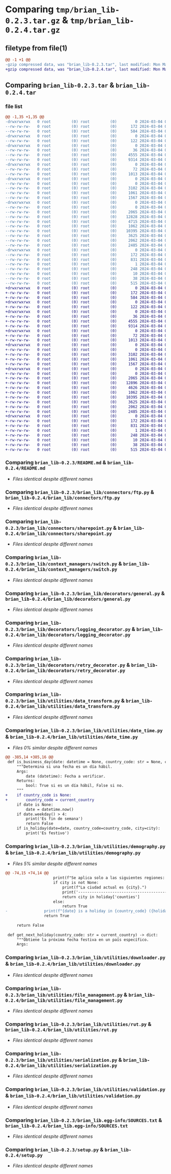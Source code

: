 # Comparing `tmp/brian_lib-0.2.3.tar.gz` & `tmp/brian_lib-0.2.4.tar.gz`

## filetype from file(1)

```diff
@@ -1 +1 @@
-gzip compressed data, was "brian_lib-0.2.3.tar", last modified: Mon Mar  4 02:52:01 2024, max compression
+gzip compressed data, was "brian_lib-0.2.4.tar", last modified: Mon Mar  4 02:56:53 2024, max compression
```

## Comparing `brian_lib-0.2.3.tar` & `brian_lib-0.2.4.tar`

### file list

```diff
@@ -1,35 +1,35 @@
-drwxrwxrwx   0 root         (0) root         (0)        0 2024-03-04 02:52:01.883848 brian_lib-0.2.3/
--rw-rw-rw-   0 root         (0) root         (0)      172 2024-03-04 02:52:01.883848 brian_lib-0.2.3/PKG-INFO
--rw-rw-rw-   0 root         (0) root         (0)      584 2024-03-04 02:51:49.000000 brian_lib-0.2.3/README.md
-drwxrwxrwx   0 root         (0) root         (0)        0 2024-03-04 02:52:01.875848 brian_lib-0.2.3/brian_lib/
--rw-rw-rw-   0 root         (0) root         (0)      122 2024-03-04 02:51:49.000000 brian_lib-0.2.3/brian_lib/__init__.py
-drwxrwxrwx   0 root         (0) root         (0)        0 2024-03-04 02:52:01.875848 brian_lib-0.2.3/brian_lib/connectors/
--rw-rw-rw-   0 root         (0) root         (0)       36 2024-03-04 02:51:49.000000 brian_lib-0.2.3/brian_lib/connectors/__init__.py
--rw-rw-rw-   0 root         (0) root         (0)     4555 2024-03-04 02:51:49.000000 brian_lib-0.2.3/brian_lib/connectors/ftp.py
--rw-rw-rw-   0 root         (0) root         (0)     9314 2024-03-04 02:51:49.000000 brian_lib-0.2.3/brian_lib/connectors/sharepoint.py
-drwxrwxrwx   0 root         (0) root         (0)        0 2024-03-04 02:52:01.879848 brian_lib-0.2.3/brian_lib/context_managers/
--rw-rw-rw-   0 root         (0) root         (0)       72 2024-03-04 02:51:49.000000 brian_lib-0.2.3/brian_lib/context_managers/__init__.py
--rw-rw-rw-   0 root         (0) root         (0)     1013 2024-03-04 02:51:49.000000 brian_lib-0.2.3/brian_lib/context_managers/switch.py
-drwxrwxrwx   0 root         (0) root         (0)        0 2024-03-04 02:52:01.879848 brian_lib-0.2.3/brian_lib/decorators/
--rw-rw-rw-   0 root         (0) root         (0)        0 2024-03-04 02:51:49.000000 brian_lib-0.2.3/brian_lib/decorators/__init__.py
--rw-rw-rw-   0 root         (0) root         (0)     3102 2024-03-04 02:51:49.000000 brian_lib-0.2.3/brian_lib/decorators/general.py
--rw-rw-rw-   0 root         (0) root         (0)     1061 2024-03-04 02:51:49.000000 brian_lib-0.2.3/brian_lib/decorators/logging_decorator.py
--rw-rw-rw-   0 root         (0) root         (0)     1567 2024-03-04 02:51:49.000000 brian_lib-0.2.3/brian_lib/decorators/retry_decorator.py
-drwxrwxrwx   0 root         (0) root         (0)        0 2024-03-04 02:52:01.883848 brian_lib-0.2.3/brian_lib/utilities/
--rw-rw-rw-   0 root         (0) root         (0)        0 2024-03-04 02:51:49.000000 brian_lib-0.2.3/brian_lib/utilities/__init__.py
--rw-rw-rw-   0 root         (0) root         (0)     2065 2024-03-04 02:51:49.000000 brian_lib-0.2.3/brian_lib/utilities/data_transform.py
--rw-rw-rw-   0 root         (0) root         (0)    12828 2024-03-04 02:51:49.000000 brian_lib-0.2.3/brian_lib/utilities/date_time.py
--rw-rw-rw-   0 root         (0) root         (0)     4715 2024-03-04 02:51:49.000000 brian_lib-0.2.3/brian_lib/utilities/demography.py
--rw-rw-rw-   0 root         (0) root         (0)     1062 2024-03-04 02:51:49.000000 brian_lib-0.2.3/brian_lib/utilities/downloader.py
--rw-rw-rw-   0 root         (0) root         (0)    10395 2024-03-04 02:51:49.000000 brian_lib-0.2.3/brian_lib/utilities/file_management.py
--rw-rw-rw-   0 root         (0) root         (0)     3625 2024-03-04 02:51:49.000000 brian_lib-0.2.3/brian_lib/utilities/rut.py
--rw-rw-rw-   0 root         (0) root         (0)     2062 2024-03-04 02:51:49.000000 brian_lib-0.2.3/brian_lib/utilities/serialization.py
--rw-rw-rw-   0 root         (0) root         (0)     2485 2024-03-04 02:51:49.000000 brian_lib-0.2.3/brian_lib/utilities/validation.py
-drwxrwxrwx   0 root         (0) root         (0)        0 2024-03-04 02:52:01.875848 brian_lib-0.2.3/brian_lib.egg-info/
--rw-rw-rw-   0 root         (0) root         (0)      172 2024-03-04 02:52:01.000000 brian_lib-0.2.3/brian_lib.egg-info/PKG-INFO
--rw-rw-rw-   0 root         (0) root         (0)      831 2024-03-04 02:52:01.000000 brian_lib-0.2.3/brian_lib.egg-info/SOURCES.txt
--rw-rw-rw-   0 root         (0) root         (0)        1 2024-03-04 02:52:01.000000 brian_lib-0.2.3/brian_lib.egg-info/dependency_links.txt
--rw-rw-rw-   0 root         (0) root         (0)      248 2024-03-04 02:52:01.000000 brian_lib-0.2.3/brian_lib.egg-info/requires.txt
--rw-rw-rw-   0 root         (0) root         (0)       10 2024-03-04 02:52:01.000000 brian_lib-0.2.3/brian_lib.egg-info/top_level.txt
--rw-rw-rw-   0 root         (0) root         (0)       38 2024-03-04 02:52:01.883848 brian_lib-0.2.3/setup.cfg
--rw-rw-rw-   0 root         (0) root         (0)      515 2024-03-04 02:51:49.000000 brian_lib-0.2.3/setup.py
+drwxrwxrwx   0 root         (0) root         (0)        0 2024-03-04 02:56:53.917090 brian_lib-0.2.4/
+-rw-rw-rw-   0 root         (0) root         (0)      172 2024-03-04 02:56:53.917090 brian_lib-0.2.4/PKG-INFO
+-rw-rw-rw-   0 root         (0) root         (0)      584 2024-03-04 02:56:40.000000 brian_lib-0.2.4/README.md
+drwxrwxrwx   0 root         (0) root         (0)        0 2024-03-04 02:56:53.913089 brian_lib-0.2.4/brian_lib/
+-rw-rw-rw-   0 root         (0) root         (0)      122 2024-03-04 02:56:40.000000 brian_lib-0.2.4/brian_lib/__init__.py
+drwxrwxrwx   0 root         (0) root         (0)        0 2024-03-04 02:56:53.913089 brian_lib-0.2.4/brian_lib/connectors/
+-rw-rw-rw-   0 root         (0) root         (0)       36 2024-03-04 02:56:40.000000 brian_lib-0.2.4/brian_lib/connectors/__init__.py
+-rw-rw-rw-   0 root         (0) root         (0)     4555 2024-03-04 02:56:40.000000 brian_lib-0.2.4/brian_lib/connectors/ftp.py
+-rw-rw-rw-   0 root         (0) root         (0)     9314 2024-03-04 02:56:40.000000 brian_lib-0.2.4/brian_lib/connectors/sharepoint.py
+drwxrwxrwx   0 root         (0) root         (0)        0 2024-03-04 02:56:53.913089 brian_lib-0.2.4/brian_lib/context_managers/
+-rw-rw-rw-   0 root         (0) root         (0)       72 2024-03-04 02:56:40.000000 brian_lib-0.2.4/brian_lib/context_managers/__init__.py
+-rw-rw-rw-   0 root         (0) root         (0)     1013 2024-03-04 02:56:40.000000 brian_lib-0.2.4/brian_lib/context_managers/switch.py
+drwxrwxrwx   0 root         (0) root         (0)        0 2024-03-04 02:56:53.913089 brian_lib-0.2.4/brian_lib/decorators/
+-rw-rw-rw-   0 root         (0) root         (0)        0 2024-03-04 02:56:40.000000 brian_lib-0.2.4/brian_lib/decorators/__init__.py
+-rw-rw-rw-   0 root         (0) root         (0)     3102 2024-03-04 02:56:40.000000 brian_lib-0.2.4/brian_lib/decorators/general.py
+-rw-rw-rw-   0 root         (0) root         (0)     1061 2024-03-04 02:56:40.000000 brian_lib-0.2.4/brian_lib/decorators/logging_decorator.py
+-rw-rw-rw-   0 root         (0) root         (0)     1567 2024-03-04 02:56:40.000000 brian_lib-0.2.4/brian_lib/decorators/retry_decorator.py
+drwxrwxrwx   0 root         (0) root         (0)        0 2024-03-04 02:56:53.917090 brian_lib-0.2.4/brian_lib/utilities/
+-rw-rw-rw-   0 root         (0) root         (0)        0 2024-03-04 02:56:40.000000 brian_lib-0.2.4/brian_lib/utilities/__init__.py
+-rw-rw-rw-   0 root         (0) root         (0)     2065 2024-03-04 02:56:40.000000 brian_lib-0.2.4/brian_lib/utilities/data_transform.py
+-rw-rw-rw-   0 root         (0) root         (0)    12896 2024-03-04 02:56:40.000000 brian_lib-0.2.4/brian_lib/utilities/date_time.py
+-rw-rw-rw-   0 root         (0) root         (0)     4626 2024-03-04 02:56:40.000000 brian_lib-0.2.4/brian_lib/utilities/demography.py
+-rw-rw-rw-   0 root         (0) root         (0)     1062 2024-03-04 02:56:40.000000 brian_lib-0.2.4/brian_lib/utilities/downloader.py
+-rw-rw-rw-   0 root         (0) root         (0)    10395 2024-03-04 02:56:40.000000 brian_lib-0.2.4/brian_lib/utilities/file_management.py
+-rw-rw-rw-   0 root         (0) root         (0)     3625 2024-03-04 02:56:40.000000 brian_lib-0.2.4/brian_lib/utilities/rut.py
+-rw-rw-rw-   0 root         (0) root         (0)     2062 2024-03-04 02:56:40.000000 brian_lib-0.2.4/brian_lib/utilities/serialization.py
+-rw-rw-rw-   0 root         (0) root         (0)     2485 2024-03-04 02:56:40.000000 brian_lib-0.2.4/brian_lib/utilities/validation.py
+drwxrwxrwx   0 root         (0) root         (0)        0 2024-03-04 02:56:53.913089 brian_lib-0.2.4/brian_lib.egg-info/
+-rw-rw-rw-   0 root         (0) root         (0)      172 2024-03-04 02:56:53.000000 brian_lib-0.2.4/brian_lib.egg-info/PKG-INFO
+-rw-rw-rw-   0 root         (0) root         (0)      831 2024-03-04 02:56:53.000000 brian_lib-0.2.4/brian_lib.egg-info/SOURCES.txt
+-rw-rw-rw-   0 root         (0) root         (0)        1 2024-03-04 02:56:53.000000 brian_lib-0.2.4/brian_lib.egg-info/dependency_links.txt
+-rw-rw-rw-   0 root         (0) root         (0)      248 2024-03-04 02:56:53.000000 brian_lib-0.2.4/brian_lib.egg-info/requires.txt
+-rw-rw-rw-   0 root         (0) root         (0)       10 2024-03-04 02:56:53.000000 brian_lib-0.2.4/brian_lib.egg-info/top_level.txt
+-rw-rw-rw-   0 root         (0) root         (0)       38 2024-03-04 02:56:53.917090 brian_lib-0.2.4/setup.cfg
+-rw-rw-rw-   0 root         (0) root         (0)      515 2024-03-04 02:56:40.000000 brian_lib-0.2.4/setup.py
```

### Comparing `brian_lib-0.2.3/README.md` & `brian_lib-0.2.4/README.md`

 * *Files identical despite different names*

### Comparing `brian_lib-0.2.3/brian_lib/connectors/ftp.py` & `brian_lib-0.2.4/brian_lib/connectors/ftp.py`

 * *Files identical despite different names*

### Comparing `brian_lib-0.2.3/brian_lib/connectors/sharepoint.py` & `brian_lib-0.2.4/brian_lib/connectors/sharepoint.py`

 * *Files identical despite different names*

### Comparing `brian_lib-0.2.3/brian_lib/context_managers/switch.py` & `brian_lib-0.2.4/brian_lib/context_managers/switch.py`

 * *Files identical despite different names*

### Comparing `brian_lib-0.2.3/brian_lib/decorators/general.py` & `brian_lib-0.2.4/brian_lib/decorators/general.py`

 * *Files identical despite different names*

### Comparing `brian_lib-0.2.3/brian_lib/decorators/logging_decorator.py` & `brian_lib-0.2.4/brian_lib/decorators/logging_decorator.py`

 * *Files identical despite different names*

### Comparing `brian_lib-0.2.3/brian_lib/decorators/retry_decorator.py` & `brian_lib-0.2.4/brian_lib/decorators/retry_decorator.py`

 * *Files identical despite different names*

### Comparing `brian_lib-0.2.3/brian_lib/utilities/data_transform.py` & `brian_lib-0.2.4/brian_lib/utilities/data_transform.py`

 * *Files identical despite different names*

### Comparing `brian_lib-0.2.3/brian_lib/utilities/date_time.py` & `brian_lib-0.2.4/brian_lib/utilities/date_time.py`

 * *Files 0% similar despite different names*

```diff
@@ -385,14 +385,16 @@
 def is_business_day(date: datetime = None, country_code: str = None, city: str = None) -> bool:
     """Determina si una fecha es un día hábil.
     Args:
         date (datetime): Fecha a verificar.
     Returns:
         bool: True si es un día hábil, False si no.
     """
+    if country_code is None:
+        country_code = current_country
     if date is None:
         date = datetime.now()
     if date.weekday() > 4:
         print('Es fin de semana')
         return False
     if is_holiday(date=date, country_code=country_code, city=city):
         print('Es festivo')
```

### Comparing `brian_lib-0.2.3/brian_lib/utilities/demography.py` & `brian_lib-0.2.4/brian_lib/utilities/demography.py`

 * *Files 5% similar despite different names*

```diff
@@ -74,15 +74,14 @@
                     print(f"Se aplica solo a las siguientes regiones: {', '.join(holiday['counties'])}")
                     if city is not None:
                         print(f"La ciudad actual es {city}.")
                         print('--------------------------------------------------------------')
                         return city in holiday['counties']
                     else:
                         return True
-                print(f"{date} is a holiday in {country_code} ({holiday['localName']})")
                 return True
     
     return False
 
 def get_next_holiday(country_code: str = current_country) -> dict:
     """Obtiene la próxima fecha festiva en un país específico.
     Args:
```

### Comparing `brian_lib-0.2.3/brian_lib/utilities/downloader.py` & `brian_lib-0.2.4/brian_lib/utilities/downloader.py`

 * *Files identical despite different names*

### Comparing `brian_lib-0.2.3/brian_lib/utilities/file_management.py` & `brian_lib-0.2.4/brian_lib/utilities/file_management.py`

 * *Files identical despite different names*

### Comparing `brian_lib-0.2.3/brian_lib/utilities/rut.py` & `brian_lib-0.2.4/brian_lib/utilities/rut.py`

 * *Files identical despite different names*

### Comparing `brian_lib-0.2.3/brian_lib/utilities/serialization.py` & `brian_lib-0.2.4/brian_lib/utilities/serialization.py`

 * *Files identical despite different names*

### Comparing `brian_lib-0.2.3/brian_lib/utilities/validation.py` & `brian_lib-0.2.4/brian_lib/utilities/validation.py`

 * *Files identical despite different names*

### Comparing `brian_lib-0.2.3/brian_lib.egg-info/SOURCES.txt` & `brian_lib-0.2.4/brian_lib.egg-info/SOURCES.txt`

 * *Files identical despite different names*

### Comparing `brian_lib-0.2.3/setup.py` & `brian_lib-0.2.4/setup.py`

 * *Files identical despite different names*

